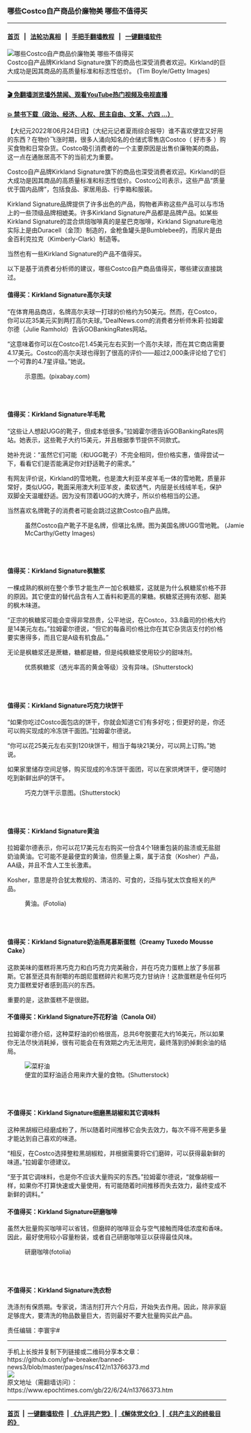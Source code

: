### 哪些Costco自产商品价廉物美 哪些不值得买
------------------------

#### [首页](https://github.com/gfw-breaker/banned-news3/blob/master/README.md) &nbsp;&nbsp;|&nbsp;&nbsp; [法轮功真相](https://github.com/begood0513/basic/blob/master/README.md)  &nbsp;&nbsp;|&nbsp;&nbsp; [手把手翻墙教程](https://github.com/gfw-breaker/guides/wiki)  &nbsp;&nbsp;|&nbsp;&nbsp; [一键翻墙软件](https://github.com/gfw-breaker/nogfw/blob/master/README.md)  



<div><img alt="哪些Costco自产商品价廉物美 哪些不值得买" class="attachment-djy_600_400 size-djy_600_400 wp-post-image" src="https://i.epochtimes.com/assets/uploads/2022/06/id13767126-GettyImages-53078394-600x400.jpg"/>
<div class="caption">
 Costco自产品牌Kirkland Signature旗下的商品也深受消费者欢迎。Kirkland的巨大成功是因其商品的高质量标准和标志性低价。 (Tim Boyle/Getty Images)
</div></div><hr/>

#### [ 🎬  免翻墙浏览墙外禁闻、观看YouTube热门视频及电视直播](https://github.com/gfw-breaker/HelloWorld)

#### [ 💥  禁书下载（政治、经济、人权、民主自由、文革、六四 ...）](https://github.com/gfw-breaker/books/blob/master/README.md)

<div><p>
 【大纪元2022年06月24日讯】（大纪元记者夏雨综合报导）谁不喜欢便宜又好用的东西？在物价飞涨时期，很多人涌向知名的仓储式零售店Costco（
 <ok href="https://www.epochtimes.com/gb/tag/%E5%A5%BD%E5%B8%82%E5%A4%9A.html">
  好市多
 </ok>
 ）购买食物和日常杂货。Costco吸引消费者的一个主要原因是出售价廉物美的商品，这一点在通胀居高不下的当前尤为重要。
</p>
<p>
 Costco自产品牌Kirkland Signature旗下的商品也深受消费者欢迎。Kirkland的巨大成功是因其商品的高质量标准和标志性低价。Costco公司表示，这些产品“质量优于国内品牌”，包括食品、家居用品、行李箱和服装。
</p>
<p>
 Kirkland Signature品牌提供了许多出色的产品，购物者声称这些产品可以与市场上的一些顶级品牌相媲美。许多Kirkland Signature产品都是品牌产品。如某些Kirkland Signature的混合烘焙咖啡真的是星巴克咖啡，Kirkland Signature电池实际上是由Duracell（金顶）制造的，金枪鱼罐头是Bumblebee的，而尿片是由金百利克拉克（Kimberly-Clark）制造等。
</p>
<p>
 当然也有一些Kirkland Signature的产品不值得买。
</p>
<p>
 以下是基于消费者分析师的建议，哪些Costco自产商品值得买，哪些建议直接跳过。
</p>
<h4>
 值得买：Kirkland Signature高尔夫球
</h4>
<p>
 “在体育用品商店，名牌高尔夫球一打球的价格约为50美元。然而，在Costco，你可以花35美元买到两打高尔夫球。”DealNews.com的消费者分析师朱莉‧拉姆霍尔德（Julie Ramhold）告诉GOBankingRates网站。
</p>
<p>
 “这意味着你可以在Costco花1.45美元左右买到一个高尔夫球，而在其它商店需要4.17美元。Costco的高尔夫球也得到了很高的评价——超过2,000条评论给了它们一个可靠的4.7星评级。”她说。
</p>
<figure aria-describedby="caption-attachment-10461844" class="wp-caption aligncenter" id="attachment_10461844" style="width: 600px">
 <ok href="https://i.epochtimes.com/assets/uploads/2018/06/golf-ball-1605948_1920.jpg" target="_blank">
  <img alt="" class="size-large wp-image-10461844" src="https://i.epochtimes.com/assets/uploads/2018/06/golf-ball-1605948_1920-600x400.jpg"/>
 </ok>
 <br/><figcaption class="wp-caption-text" id="caption-attachment-10461844">
  示意图。(pixabay.com)
 </figcaption><br/>
</figure><br/>
<h4>
 值得买：Kirkland Signature羊毛靴
</h4>
<p>
 “这些让人想起UGG的靴子，但成本低很多。”拉姆霍尔德告诉GOBankingRates网站。她表示，这些靴子大约15美元，并且根据季节提供不同款式。
</p>
<p>
 她补充说：“虽然它们可能（和UGG靴子）不完全相同，但价格实惠，值得尝试一下，看看它们是否能满足你对舒适靴子的需求。”
</p>
<p>
 有网友评价说，Kirkland的雪地靴，也是澳大利亚羊皮羊毛一体的雪地靴，质量非常好，类似UGG，靴面采用澳大利亚羊皮，柔软透气，内层是长线绒羊毛，保护双脚全天温暖舒适。因为没有顶着UGG的大牌子，所以价格相当的公道。
</p>
<p>
 当然喜欢名牌靴子的消费者可能会跳过这款Costco自产品牌。
</p>
<figure aria-describedby="caption-attachment-9677213" class="wp-caption aligncenter" id="attachment_9677213" style="width: 600px">
 <ok href="https://i.epochtimes.com/assets/uploads/2017/09/d1d63a4686ab854fcd2cb4ba62ea4bfc.jpg" target="_blank">
  <img alt="" class="size-large wp-image-9677213" src="https://i.epochtimes.com/assets/uploads/2017/09/d1d63a4686ab854fcd2cb4ba62ea4bfc-600x399.jpg"/>
 </ok>
 <br/><figcaption class="wp-caption-text" id="caption-attachment-9677213">
  虽然Costco自产靴子不是名牌，但堪比名牌。图为美国名牌UGG雪地靴。 (Jamie McCarthy/Getty Images)
 </figcaption><br/>
</figure><br/>
<h4>
 值得买：Kirkland Signature枫糖浆
</h4>
<p>
 一棵成熟的枫树在整个季节才能生产一加仑枫糖浆，这就是为什么枫糖浆价格不菲的原因。其它便宜的替代品含有人工香料和更高的果糖。枫糖浆还拥有浓郁、甜美的枫木味道。
</p>
<p>
 “正宗的枫糖浆可能会变得非常昂贵，公平地说，在Costco，33.8盎司的价格大约是14美元左右。”拉姆霍尔德说，“但它的每盎司价格比你在其它杂货店支付的价格要实惠得多，而且它是A级有机食品。”
</p>
<p>
 无论是枫糖浆还是蔗糖，糖都是糖，但是纯枫糖浆使用较少的甜味剂。
</p>
<figure aria-describedby="caption-attachment-11484196" class="wp-caption aligncenter" id="attachment_11484196" style="width: 600px">
 <ok href="https://i.epochtimes.com/assets/uploads/2019/08/shutterstock_187682732.jpg" target="_blank">
  <img alt="" class="size-large wp-image-11484196" src="https://i.epochtimes.com/assets/uploads/2019/08/shutterstock_187682732-600x398.jpg"/>
 </ok>
 <br/><figcaption class="wp-caption-text" id="caption-attachment-11484196">
  优质枫糖浆（透光率高的黄金等级）没有异味。(Shutterstock)
 </figcaption><br/>
</figure><br/>
<h4>
 值得买：Kirkland Signature巧克力块饼干
</h4>
<p>
 “如果你吃过Costco面包店的饼干，你就会知道它们有多好吃；但更好的是，你还可以购买现成的冷冻饼干面团。”拉姆霍尔德说。
</p>
<p>
 “你可以花25美元左右买到120块饼干，相当于每块21美分，可以网上订购。”她说。
</p>
<p>
 如果家里储存空间足够，购买现成的冷冻饼干面团，可以在家烘烤饼干，便可随时吃到新鲜出炉的饼干。
</p>
<figure aria-describedby="caption-attachment-13407170" class="wp-caption aligncenter" id="attachment_13407170" style="width: 600px">
 <ok href="https://i.epochtimes.com/assets/uploads/2021/11/id13407170-shutterstock_661622035-1.jpg" target="_blank">
  <img alt="" class="size-large wp-image-13407170" src="https://i.epochtimes.com/assets/uploads/2021/11/id13407170-shutterstock_661622035-1-600x400.jpg"/>
 </ok>
 <br/><figcaption class="wp-caption-text" id="caption-attachment-13407170">
  巧克力饼干示意图。(Shutterstock)
 </figcaption><br/>
</figure><br/>
<h4>
 值得买：Kirkland Signature黄油
</h4>
<p>
 拉姆霍尔德表示，你可以花17美元左右购买一份含4个1磅重包装的盐渍或无盐甜奶油黄油。它可能不是最便宜的黄油，但质量上乘，属于洁食（Kosher）产品，AA级，并且不含人工生长激素。
</p>
<p>
 Kosher，意思是符合犹太教规的、清洁的、可食的，泛指与犹太饮食相关的产品。
</p>
<figure aria-describedby="caption-attachment-12002810" class="wp-caption aligncenter" id="attachment_12002810" style="width: 600px">
 <ok href="https://i.epochtimes.com/assets/uploads/2020/04/Fotolia_55571739_Subscription_L.jpg" target="_blank">
  <img alt="" class="size-large wp-image-12002810" src="https://i.epochtimes.com/assets/uploads/2020/04/Fotolia_55571739_Subscription_L-600x400.jpg"/>
 </ok>
 <br/><figcaption class="wp-caption-text" id="caption-attachment-12002810">
  黄油。(Fotolia)
 </figcaption><br/>
</figure><br/>
<h4>
 值得买：Kirkland Signature奶油燕尾慕斯蛋糕（Creamy Tuxedo Mousse Cake）
</h4>
<p>
 这款美味的蛋糕将黑巧克力和白巧克力完美融合，并在巧克力蛋糕上放了多层慕斯。它甚至还具有耐嚼的布朗尼蛋糕碎片和黑巧克力甘纳许！这款蛋糕是令任何巧克力蛋糕爱好者感到高兴的东西。
</p>
<p>
 重要的是，这款蛋糕不是很甜。
</p>
<h4>
 不值得买：Kirkland Signature芥花籽油（Canola Oil）
</h4>
<p>
 拉姆霍尔德介绍，这种菜籽油的价格很高，总共6夸脱要花大约16美元，所以如果你无法尽快消耗掉，很有可能会在有效期之内无法用完，最终落到扔掉剩余油的结局。
</p>
<figure aria-describedby="caption-attachment-13660251" class="wp-caption aligncenter" id="attachment_13660251" style="width: 600px">
 <ok href="https://i.epochtimes.com/assets/uploads/2022/03/id13660251-shutterstock_448835143.jpg" target="_blank">
  <img alt="菜籽油" class="size-large wp-image-13660251" src="https://i.epochtimes.com/assets/uploads/2022/03/id13660251-shutterstock_448835143-600x400.jpg"/>
 </ok>
 <br/><figcaption class="wp-caption-text" id="caption-attachment-13660251">
  便宜的菜籽油适合用来炸大量的食物。(Shutterstock)
 </figcaption><br/>
</figure><br/>
<h4>
 不值得买：Kirkland Signature细磨黑胡椒和其它调味料
</h4>
<p>
 这种黑胡椒已经磨成粉了，所以随着时间推移它会失去效力，每次不得不用更多量才能达到自己喜欢的味道。
</p>
<p>
 “相反，在Costco选择整粒黑胡椒粒，并根据需要将它们磨碎，可以获得最新鲜的味道。”拉姆霍尔德建议。
</p>
<p>
 “至于其它调味料，也是你不应该大量购买的东西。”拉姆霍尔德说，“就像胡椒一样，如果你不打算快速或大量使用，有可能随着时间推移而失去效力，最终变成不新鲜的调料。”
</p>
<h4>
 不值得买：Kirkland Signature研磨咖啡
</h4>
<p>
 虽然大批量购买咖啡可以省钱，但磨碎的咖啡豆会与空气接触而降低浓度和香味。因此，最好使用较小容量粉装，或者自己研磨咖啡豆以获得最佳风味。
</p>
<figure aria-describedby="caption-attachment-7460483" class="wp-caption aligncenter" id="attachment_7460483" style="width: 600px">
 <ok href="https://i.epochtimes.com/assets/uploads/2016/03/1410281856082483.jpg" target="_blank">
  <img alt="" class="size-large wp-image-7460483" src="https://i.epochtimes.com/assets/uploads/2016/03/1410281856082483-600x400.jpg"/>
 </ok>
 <br/><figcaption class="wp-caption-text" id="caption-attachment-7460483">
  研磨咖啡(fotolia)
 </figcaption><br/>
</figure><br/>
<h4>
 不值得买：Kirkland Signature洗衣粉
</h4>
<p>
 洗涤剂有保质期。专家说，清洁剂打开六个月后，开始失去作用。因此，除非家庭足够庞大，要清洗的物品数量巨大，否则最好不要大批量购买此产品。
</p>
<p>
 责任编辑：李寰宇#
</p>
</div>
<hr/>
手机上长按并复制下列链接或二维码分享本文章：<br/>
https://github.com/gfw-breaker/banned-news3/blob/master/pages/nsc412/n13766373.md <br/>
<a href='https://github.com/gfw-breaker/banned-news3/blob/master/pages/nsc412/n13766373.md'><img src='https://github.com/gfw-breaker/banned-news3/blob/master/pages/nsc412/n13766373.md.png'/></a> <br/>
原文地址（需翻墙访问）：https://www.epochtimes.com/gb/22/6/24/n13766373.htm


------------------------
#### [首页](https://github.com/gfw-breaker/banned-news3/blob/master/README.md) &nbsp;|&nbsp; [一键翻墙软件](https://github.com/gfw-breaker/nogfw/blob/master/README.md) &nbsp;| [《九评共产党》](https://github.com/gfw-breaker/9ping.md/blob/master/README.md#九评之一评共产党是什么) | [《解体党文化》](https://github.com/gfw-breaker/jtdwh.md/blob/master/README.md) | [《共产主义的终极目的》](https://github.com/gfw-breaker/gczydzjmd.md/blob/master/README.md)


<img src='http://gfw-breaker.win/banned-news3/pages/nsc412/n13766373.md' width='0px' height='0px'/>